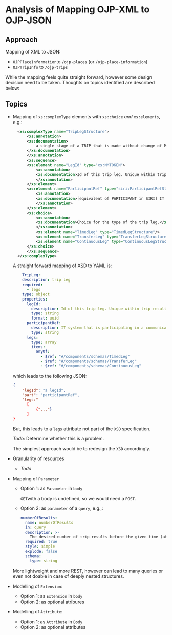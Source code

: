 # Analysis of Mapping OJP-XML to OJP-JSON

## Approach

Mapping of XML to JSON:

- `OJPPlaceInformation`to `/ojp-places` (or `/ojp-place-information`)
- `OJPTripInfo` to `/ojp-trips`

While the mapping feels quite straight forward, however some design
decision need to be taken. Thoughts on topics identified are described
below:

## Topics

- Mapping of `xs:complexType` elements with `xs:choice` *and* `xs:elements`, e.g.:

  ```xsd
    <xs:complexType name="TripLegStructure">
        <xs:annotation>
        <xs:documentation>
            a single stage of a TRIP that is made without change of MODE or service (ie: between each interchange)
        </xs:documentation>
        </xs:annotation>
        <xs:sequence>
        <xs:element name="LegId" type="xs:NMTOKEN">
            <xs:annotation>
            <xs:documentation>Id of this trip leg. Unique within trip result.</xs:documentation>
            </xs:annotation>
        </xs:element>
        <xs:element name="ParticipantRef" type="siri:ParticipantRefStructure" minOccurs="0">
            <xs:annotation>
            <xs:documentation>[equivalent of PARTICIPANT in SIRI] IT system that is participating in a communication with other participant(s)</xs:documentation>
            </xs:annotation>
        </xs:element>
        <xs:choice>
            <xs:annotation>
            <xs:documentation>Choice for the type of the trip leg.</xs:documentation>
            </xs:annotation>
            <xs:element name="TimedLeg" type="TimedLegStructure"/>
            <xs:element name="TransferLeg" type="TransferLegStructure"/>
            <xs:element name="ContinuousLeg" type="ContinuousLegStructure"/>
        </xs:choice>
        </xs:sequence>
    </xs:complexType>
  ```

  A straight forward mapping of XSD to YAML is:

  ```yaml
      TripLeg:
      description: trip leg
      required:
        - legs
      type: object
      properties:
        legId:
          description: Id of this trip leg. Unique within trip result.
          type: string
          format: uuid
        participantRef:
          description: IT system that is participating in a communication with other participant(s)
          type: string
        legs:
          type: array
          items:
            anyOf:
              - $ref: "#/components/schemas/TimedLeg"
              - $ref: "#/components/schemas/TransferLeg"
              - $ref: "#/components/schemas/ContinuousLeg"
  ```
  
  which leads to the following JSON:

  ```json
  {
      "legId": "a legId",
      "part": "participantRef",
      "legs:"
        [
            {"..."}
        ]
  }
  ```

  But, this leads to a `legs` attribute not part of the `XSD` specification.
  
  *Todo*: Determine whether this is a problem.

  The simplest approach would be to redesign the `XSD` accordingly.

- Granularity of resources
  
  - *Todo*
  
- Mapping of `Parameter`
  
  - Option 1: as `Parameter` in `body`

     `GET`with a body is undefined, so we would need a `POST`.
   
  - Option 2: as `parameter` of a `query`, e.g.,:

    ```yml
    numberOfResults:
      name: numberOfResults
      in: query
      description: >-
        The desired number of trip results before the given time (at origin or destination).
      required: true
      style: simple
      explode: false
      schema:
        type: string
    ```
   More lightweight and more REST, however can lead to many queries or even not doable in case of deeply nested structures.

- Modelling of `Extension`:
  
  - Option 1: as `Extension` in `body`
  - Option 2: as optional atribures

- Modelling of `Attribute`:
  
  - Option 1: as `Attribute` in `Body`
  - Option 2: as optional attributes
